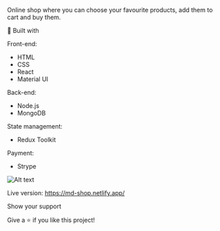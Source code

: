 
Online shop where you can choose your favourite products, add them to cart and buy them.

👷 Built with 

Front-end:
- HTML
- CSS
- React
- Material UI

Back-end:
- Node.js
- MongoDB

State management:
- Redux Toolkit

Payment:
- Strype

![Alt text](https://i.ibb.co/KqVgzpt/homepage1.jpg "Optional title")

Live version: https://md-shop.netlify.app/

Show your support

Give a ⭐ if you like this project!
